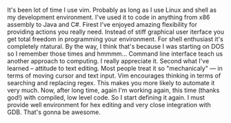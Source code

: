 It's been lot of time I use vim. Probably as long as I use
Linux and shell as my development environment. I've used it
to code in anything from x86 assembly to Java and C#.
Firest I've enjoyed amazing flexibility for providing actions
you really need. Instead of stiff graphical user iterface you
get total freedom in programming your environment. For shell
enthusiast it's completely ntatural. By the way, I think that's
because I was starting on DOS so I remember those times and
hmmmm... Command line interface teach us another approach to
computing. I really appreciate it.
Second what I've learned – attitude to text editing. Most
people treat it so "mechanicaly" — in terms of moving cursor
and text input. Vim encourages thinking in terms of searching
and replacing regex. This makes you more likely to automate
it very much.
Now, after long time, again I'm working again, this time
(thanks god!) with compiled, low level code. So I start
defining it again. I must provide well environment for hex
editing and very close integration with GDB. That's gonna be
awesome.
